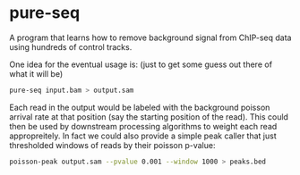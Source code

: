 # pure-seq
A program that learns how to remove background signal from ChIP-seq data using hundreds of control tracks.

One idea for the eventual usage is: (just to get some guess out there of what it will be)

```bash
pure-seq input.bam > output.sam
```

Each read in the output would be labeled with the background poisson arrival rate at that position (say the starting position of the read). This could then be used by downstream processing algorithms to weight each read appropreitely. In fact we could also provide a simple peak caller that just thresholded windows of reads by their poisson p-value:

```bash
poisson-peak output.sam --pvalue 0.001 --window 1000 > peaks.bed
```

